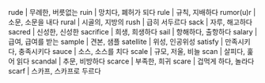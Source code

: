 rude	| 무례한, 버릇없는
ruin	| 망치다, 폐허가 되다
rule	| 규칙, 지배하다
rumor(u)r	| 소문, 소문을 내다
rural	| 시골의, 지방의
rush	| 급히 서두르다
sack	| 자루, 해고하다
sacred	| 신성한, 신성한
sacrifice	| 희생, 희생하다
sail	| 항해하다, 출항하다
salary	| 급여, 급여를 받는
sample	| 견본, 샘플
satellite	| 위성, 인공위성
satisfy	| 만족시키다, 충족시키다
sauce	| 소스, 소스를 치다
scale	| 규모, 저울, 비늘
scan	| 살피다, 훑어 읽다
scandal	| 추문, 비방하다
scarce	| 부족한, 희귀
scare	| 겁먹게 하다, 놀라다
scarf	| 스카프, 스카프로 두르다
